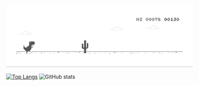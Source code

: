 ![image](https://github.com/NUISTGY/NUISTGY/blob/main/dino.gif)

[![Top Langs](https://github-readme-stats.vercel.app/api/top-langs/?username=NUISTGY&layout=compact&theme=radical&card_width=340)](https://github.com/anuraghazra/github-readme-stats)
![GitHub stats](https://github-readme-stats.vercel.app/api?username=NUISTGY&show_icons=true&theme=radical&line_height=20&include_all_commits=true&count_private=true)
